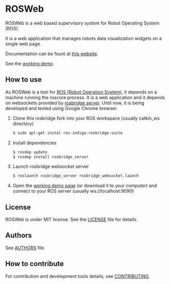 
# ROSWeb

ROSWeb is a web based supervisory system for Robot Operating System (ROS).

It is a web application that manages robots data visualization widgets on a single web page.

Documentation can be fount at [this website][doc].

See the [working demo][demo].

## How to use

As ROSWeb is a tool for [ROS (Robot Operation System)][ros], it depends on a machine running the roscore process.
It is a web application and it depends on websockets provided by [rosbridge server][rosbridge].
Until now, it is being developed and tested using Google Chrome browser.

1. Clone this rosbridge fork into your ROS workspace (usually catkin_ws directory)

    ```sh
    $ sudo apt-get instal ros-indigo-rosbridge-suite
    ```

2. Install dependencies
    ```sh
    $ rosdep update
    $ rosdep install rosbridge_server
    ```

3. Launch rosbridge websocket server
    ```sh
    $ roslaunch rosbridge_server rosbridge_websocket.launch
    ```

4. Open the [working demo page][demo] (or download it to your computer) and connect to your ROS server (usually ws://localhost:9090)

## License

ROSWeb is under MIT license. See the [LICENSE](LICENSE) file for details.

## Authors

See [AUTHORS](AUTHORS.md) file.

## How to contribute

For contribution and development tools details, see [CONTRIBUTING](CONTRIBUTING.md).

[//]: #

[ros]: <http://www.ros.org>
[doc]: <http://www.labrom.eesc.usp.br/rosweb/typedoc>
[demo]: <https://eesc-labrom.github.io/rosweb/>
[rosbridge]: <http://www.github.com/RobotWebTools/rosbridge_suite>
